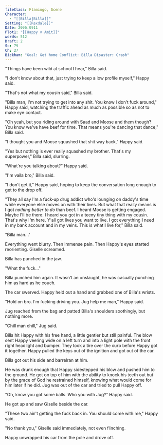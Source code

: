 ```yaml
---
fileClass: Flamingo, Scene
Character:
  - "[[Billa|Billa]]"
Setting: "[[Rexdale]]"
Date: 2006.0911
Plot1: "[[Happy v Amit]]"
words: 512
Draft: 2
Sc: 79
Ch: 27
Bickham: "Goal: Get home Conflict: Billa Disaster: Crash"
---
```

"Things have been wild at school I hear," Billa said.

"I don't know about that, just trying to keep a low profile myself," Happy said.

"That's not what my cousin said," Billa said.

"Billa man, I'm not trying to get into any shit. You know I don't fuck around," Happy said, watching the traffic ahead as much as possible so as not to make eye contact.

"Oh yeah, but you riding around with Saad and Moose and them though? You know we've have beef for time. That means you're dancing that dance," Billa said.

"I thought you and Moose squashed that shit way back," Happy said.

"Yes but nothing is ever really squashed my brother. That's my superpower," Billa said, slurring.

"What're you talking about?" Happy said.

"I'm vaila bro," Billa said.

"I don't get it," Happy said, hoping to keep the conversation long enough to get to the drop off.

"They all say I'm a fuck-up drug addict who's lounging on daddy's time while everyone else moves on with their lives. But what that really means is I got *nothing better to do* than beef. I heard Moose is getting engaged. Maybe I'll be there. I heard you got in a teeny tiny thing with my cousin. That's why I'm here. Y'all got lives you want to live. I got everything I need in my bank account and in my veins. This is what I live for," Billa said.

"Billa man..." 

Everything went blurry. Then immense pain. Then Happy's eyes started reorienting. Giselle screamed. 

Billa has punched in the jaw.

"What the fuck..."

Billa punched him again. It wasn't an onslaught, he was casually punching him as hard as he couch.

The car swerved. Happy held out a hand and grabbed one of Billa's wrists. 

"Hold on bro. I'm fucking driving you. Jug help me man," Happy said.

Jug reached from the bag and patted Billa's shoulders soothingly, but nothing more.

"Chill man chill," Jug said.

Billa hit Happy with his free hand, a little gentler but still painful. The blow sent Happy veering wide on a left turn and into a light pole with the front right headlight and bumper. They took a tire over the curb before Happy got it together. Happy pulled the keys out of the ignition and got out of the car.

Billa got out his side and barrelran at him.

He was drunk enough that Happy sidestepped his blow and pushed him to the ground. He got on top of him with the ability to knock his teeth out but by the grace of God he restrained himself, knowing what would come for him later if he did. Jug was out of the car and tried to pull Happy off.

"Oh, know you got some balls. Who you with Jug?" Happy said.

He got up and saw Giselle beside the car.

"These two ain't getting the fuck back in. You should come with me," Happy said.

"No thank you," Giselle said immediately, not even flinching.

Happy unwrapped his car from the pole and drove off.